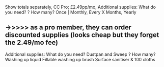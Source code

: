 Show totals separately, 
CC Pro: £2.49pp/mo, 
Additional supplies:
What do you need?
? How many?
Once | Monthly, Every X Months, Yearly
## ->>>>> as a pro member, they can order discounted supplies (looks cheap but they forget the 2.49/mo fee)

Additional supplies:
What do you need?
Dustpan and Sweep
? How many?
Washing up liquid
Fillable washing up brush
Surface sanitiser & 100 cloths
